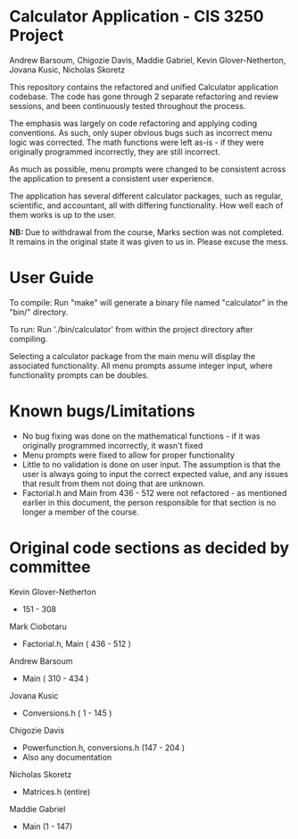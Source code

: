 # Calculator Application - CIS 3250 Project
Andrew Barsoum, Chigozie Davis, Maddie Gabriel, Kevin Glover-Netherton, Jovana Kusic, Nicholas Skoretz

This repository contains the refactored and unified Calculator application codebase.  The code has gone through 2 separate refactoring and review sessions, and been continuously tested throughout the process.

The emphasis was largely on code refactoring and applying coding conventions.  As such, only super obvious bugs such as incorrect menu logic was corrected.  The math functions were left as-is - if they were originally programmed incorrectly, they are still incorrect.

As much as possible, menu prompts were changed to be consistent across the application to present a consistent user experience.

The application has several different calculator packages, such as regular, scientific, and accountant, all with differing functionality.  How well each of them works is up to the user.  


**NB:** Due to withdrawal from the course, Marks section was not completed.  It remains in the original state it was given to us in.  Please excuse the mess.

# User Guide

To compile:  Run "make" will generate a binary file named "calculator" in the "bin/" directory.

To run:  Run './bin/calculator' from within the project directory after compiling.

Selecting a calculator package from the main menu will display the associated functionality.  All menu prompts assume integer input, where functionality prompts can be doubles.

# Known bugs/Limitations
- No bug fixing was done on the mathematical functions - if it was originally programmed incorrectly, it wasn't fixed
- Menu prompts were fixed to allow for proper functionality
- Little to no validation is done on user input.  The assumption is that the user is always going to input the correct expected value, and any issues that result from them not doing that are unknown.
- Factorial.h and Main from 436 - 512 were not refactored - as mentioned earlier in this document, the person responsible for that section is no longer a member of the course.

# Original code sections as decided by committee

Kevin Glover-Netherton
- 151 - 308 

Mark Ciobotaru
- Factorial.h, Main ( 436 - 512 )

Andrew Barsoum
- Main ( 310 - 434 )

Jovana Kusic
- Conversions.h ( 1 - 145 )

Chigozie Davis
- Powerfunction.h, conversions.h  (147 - 204 )
- Also any documentation

Nicholas Skoretz
- Matrices.h (entire)

Maddie Gabriel
- Main (1 - 147)

